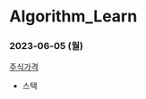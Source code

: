 # Algorithm_Learn
### 2023-06-05 (월)
[주식가격](https://school.programmers.co.kr/learn/courses/30/lessons/42584)
- 스택
